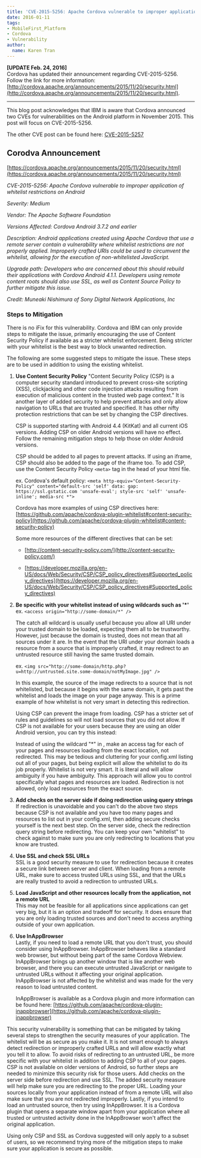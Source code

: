 ```yaml
---
title: 'CVE-2015-5256: Apache Cordova vulnerable to improper application of whitelist restrictions on Android'
date: 2016-01-11
tags:
- MobileFirst_Platform
- Cordova
- Vulnerability
author:
  name: Karen Tran
---
```


**[UPDATE Feb. 24, 2016]**  
Cordova has updated their announcement regarding CVE-2015-5256. Follow the link for more information: [http://cordova.apache.org/announcements/2015/11/20/security.html](http://cordova.apache.org/announcements/2015/11/20/security.html).

<hr>

This blog post acknowledges that IBM is aware that Cordova announced two CVEs for vulnerabilities on the Android platform in November 2015. This post will focus on CVE-2015-5256. 

The other CVE post can be found here:  [CVE-2015-5257]({{site.baseurl}}/blog/cve-2015-5257cve-2015-8320-weak-randomization-of-bridgesecret-for-apache-cordova-android/)

## Corodva Announcement
[https://cordova.apache.org/announcements/2015/11/20/security.html](https://cordova.apache.org/announcements/2015/11/20/security.html)

<em>CVE-2015-5256: Apache Cordova vulnerable to improper application of whitelist restrictions on Android

Severity: Medium

Vendor: The Apache Software Foundation

Versions Affected: Cordova Android 3.7.2 and earlier

Description: Android applications created using Apache Cordova that use a remote server contain a vulnerability where whitelist restrictions are not properly applied. Improperly crafted URIs could be used to circumvent the whitelist, allowing for the execution of non-whitelisted JavaScript.

Upgrade path: Developers who are concerned about this should rebuild their applications with Cordova Android 4.1.1. Developers using remote content roots should also use SSL, as well as Content Source Policy to further mitigate this issue.

Credit: Muneaki Nishimura of Sony Digital Network Applications, Inc</em>

### Steps to Mitigation
There is no iFix for this vulnerability. Cordova and IBM can only provide steps to mitigate the issue, primarily encouraging the use of Content Security Policy if available as a stricter whitelist enforcement. Being stricter with your whitelist is the best way to block unwanted redirection. 

The following are some suggested steps to mitigate the issue. These steps are to be used in addition to using the existing whitelist. 


1. **Use Content Security Policy**
"Content Security Policy (CSP) is a computer security standard introduced to prevent cross-site scripting (XSS), clickjacking and other code injection attacks resulting from execution of malicious content in the trusted web page context." It is another layer of added security to help prevent attacks and only allow navigation to URLs that are trusted and specified. It has other nifty protection restrictions that can be set by changing the CSP directives. 

    CSP is supported starting with Android 4.4 (KitKat) and all current iOS versions. 
Adding CSP on older Android versions will have no effect. Follow the remaining mitigation steps to help those on older Android versions. 

    CSP should be added to all pages to prevent attacks. If using an iframe, CSP should also be added to the page of the iframe too. 
To add CSP, use the Content Security Policy `<meta>` tag in the head of your html file.

    ex. Cordova's default policy:
    `<meta http-equiv="Content-Security-Policy" content="default-src 'self' data: gap: https://ssl.gstatic.com 'unsafe-eval'; style-src 'self' 'unsafe-inline'; media-src *">`

    Cordova has more examples of using CSP directives here: 
[https://github.com/apache/cordova-plugin-whitelist#content-security-policy](https://github.com/apache/cordova-plugin-whitelist#content-security-policy)

    Some more resources of the different directives that can be set: 

    - [http://content-security-policy.com/](http://content-security-policy.com/)

    - [https://developer.mozilla.org/en-US/docs/Web/Security/CSP/CSP_policy_directives#Supported_policy_directives](https://developer.mozilla.org/en-US/docs/Web/Security/CSP/CSP_policy_directives#Supported_policy_directives)

2. **Be specific with your whitelist instead of using wildcards such as '*'**  
    ex. `<access origin="http://some-domain/*" />`
    
    The catch all wildcard is usually useful because you allow all URI under your trusted domain to be loaded, expecting them all to be trustworthy. However, just because the domain is trusted, does not mean that all sources under it are. In the event that the URI under your domain loads a resource from a source that is improperly crafted, it may redirect to an untrusted resource still having the same trusted domain. 
    
    ex. `<img src="http://some-domain/http.php?u=http://untrusted.site.some-domain/notMyImage.jpg" />`
    
    In this example, the source of the image redirects to a source that is not whitelisted, but because it begins with the same domain, it gets past the whitelist and loads the image on your page anyway. This is a prime example of how whitelist is not very smart in detecting this redirection. 
    
    Using CSP can prevent the image from loading. CSP has a stricter set of rules and guidelines so will not load sources that you did not allow. If CSP is not available for your users because they are using an older Android version, you can try this instead:
    
    Instead of using the wildcard "\*" in <access origin="http://some-domain/*" />, make an access tag for each of your pages and resources loading from the exact location, not redirected. This may be tedious and cluttering for your config.xml listing out all of your pages, but being explicit will allow the whitelist to do its job properly. Whitelist is not very smart. It is literal and will allow ambiguity if you have ambiguity. This approach will allow you to control specifically what pages and resources are loaded. Redirection is not allowed, only load resources from the exact source.


3. **Add checks on the server side if doing redirection using query strings**  
    If redirection is unavoidable and you can't do the above two steps because CSP is not available and you have too many pages and resources to list out in your config.xml, then adding secure checks yourself is the next best step. On the server side, check the redirection query string before redirecting. You can keep your own "whitelist" to check against to make sure you are only redirecting to locations that you know are trusted.


4. **Use SSL and check SSL URLs**  
    SSL is a good security measure to use for redirection because it creates a secure link between server and client. When loading from a remote URL, make sure to access trusted URLs using SSL, and that the URLs are really trusted to avoid a redirection to untrusted URLs. </li>


5. **Load JavaScript and other resources locally from the application, not a remote URL**  
    This may not be feasible for all applications since applications can get very big, but it is an option and tradeoff for security. It does ensure that you are only loading trusted sources and don't need to access anything outside of your own application.


6. **Use InAppBrowser**  
    Lastly, if you need to load a remote URL that you don't trust, you should consider using InAppBrowser. InAppBrowser behaves like a standard web browser, but without being part of the same Cordova Webview. InAppBrowser brings up another window that is like another web browser, and there you can execute untrusted JavaScript or navigate to untrusted URLs without it affecting your original application. InAppBrowser is not affected by the whitelist and was made for the very reason to load untrusted content.

    InAppBrowser is available as a Cordova plugin and more information can be found here:
[https://github.com/apache/cordova-plugin-inappbrowser](https://github.com/apache/cordova-plugin-inappbrowser)


This security vulnerability is something that can be mitigated by taking several steps to strengthen the security measures of your application. The whitelist will be as secure as you make it. It is not smart enough to always detect redirection or improperly crafted URLs and will allow exactly what you tell it to allow. To avoid risks of redirecting to an untrusted URL, be more specific with your whitelist in addition to adding CSP to all of your pages. CSP is not available on older versions of Android, so further steps are needed to minimize this security risk for those users. Add checks on the server side before redirection and use SSL. The added security measure will help make sure you are redirecting to the proper URL. Loading your sources locally from your application instead of from a remote URL will also make sure that you are not redirected improperly. Lastly, if you intend to load an untrusted source, then try using InAppBrowser. It is a Cordova plugin that opens a separate window apart from your application where all trusted or untrusted activity done in the InAppBrowser won't affect the original application. 

Using only CSP and SSL as Cordova suggested will only apply to a subset of users, so we recommend trying more of the mitigation steps to make sure your application is secure as possible.